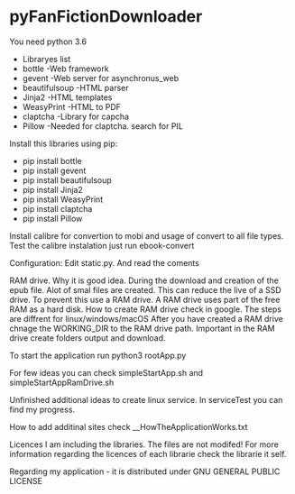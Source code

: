 # pyFanFictionDownloader
You need python 3.6
- Libraryes list
- bottle -Web framework
- gevent -Web server for asynchronus_web
- beautifulsoup -HTML parser
- Jinja2 -HTML templates
- WeasyPrint -HTML to PDF
- claptcha -Library for capcha
- Pillow -Needed for claptcha. search for PIL

Install this libraries using pip:
- pip install bottle
- pip install gevent
- pip install beautifulsoup
- pip install Jinja2
- pip install WeasyPrint
- pip install claptcha
- pip install Pillow

Install calibre for convertion to mobi and usage of convert to all file types.
Test the calibre instalation just run ebook-convert

Configuration:
Edit static.py. And read the coments

RAM drive. Why it is good idea. During the download and creation of the epub file. Alot of smal files are created. This can reduce the live of a SSD drive.
To prevent this use a RAM drive. A RAM drive uses part of the free RAM as a hard disk.
How to create RAM drive check in google. The steps are diffrent for linux/windows/macOS
After you have created a RAM drive chnage the WORKING_DIR to the RAM drive path. 
Important in the RAM drive create folders output and download.

To start the application run python3 rootApp.py

For few ideas you can check simpleStartApp.sh and simpleStartAppRamDrive.sh

Unfinished additional ideas to create linux service. In serviceTest you can find my progress.

How to add additinal sites check __HowTheApplicationWorks.txt

Licences
I am including the libraries. The files are not modifed! For more information regarding the licences of each librarie check the librarie it self.

Regarding my application - it is distributed under GNU GENERAL PUBLIC LICENSE
